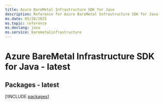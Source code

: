 ```yaml
---
title: Azure BareMetal Infrastructure SDK for Java
description: Reference for Azure BareMetal Infrastructure SDK for Java
ms.date: 05/28/2025
ms.topic: reference
ms.devlang: java
ms.service: baremetalinfrastructure
---
```

# Azure BareMetal Infrastructure SDK for Java - latest
## Packages - latest
[!INCLUDE [packages](baremetal-infrastructure-index.md)]